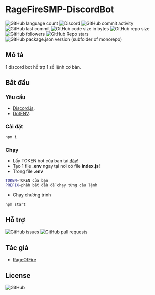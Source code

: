 # RageFireSMP-DiscordBot

![GitHub language count](https://img.shields.io/github/languages/count/RageOfFire/RageFireSMP-DiscordBot)
![Discord](https://img.shields.io/discord/752171524919918672)
![GitHub commit activity](https://img.shields.io/github/commit-activity/m/RageOfFire/RageFireSMP-DiscordBot)
![GitHub last commit](https://img.shields.io/github/last-commit/RageOfFire/RageFireSMP-DiscordBot)
![GitHub code size in bytes](https://img.shields.io/github/languages/code-size/RageOfFire/RageFireSMP-DiscordBot)
![GitHub repo size](https://img.shields.io/github/repo-size/RageOfFire/RageFireSMP-DiscordBot)
![GitHub followers](https://img.shields.io/github/followers/RageOfFire)
![GitHub Repo stars](https://img.shields.io/github/stars/RageOfFire/RageFireSMP-DiscordBot)
![GitHub package.json version (subfolder of monorepo)](https://img.shields.io/github/package-json/v/RageOfFire/RageFireSMP-DiscordBot)

## Mô tả

1 discord bot hỗ trợ 1 số lệnh cơ bản.

## Bắt đầu

### Yêu cầu

* [Discord.js](https://discord.js.org/#/).
* [DotENV](https://www.npmjs.com/package/dotenv).

### Cài đặt

```sh
npm i
```

### Chạy

* Lấy TOKEN bot của bạn tại [đây](https://discord.com/developers/applications)!
* Tạo 1 file **.env** ngay tại nơi có file **index.js**!
* Trong file **.env**

```sh
TOKEN=TOKEN của bạn
PREFIX=phần bắt đầu để chạy từng câu lệnh
```

* Chạy chương trình

```sh
npm start
```

## Hỗ trợ

![GitHub issues](https://img.shields.io/github/issues/RageOfFire/RageFireSMP-DiscordBot)
![GitHub pull requests](https://img.shields.io/github/issues-pr/RageOfFire/RageFireSMP-DiscordBot)

## Tác giả

* [RageOfFire](https://github.com/RageOfFire)

## License

![GitHub](https://img.shields.io/github/license/RageOfFire/RageFireSMP-DiscordBot)
